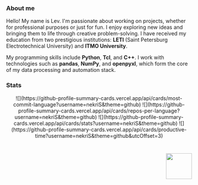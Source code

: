 
### About me

Hello! My name is Lev. I'm passionate about working on projects, whether for professional purposes or just for fun. I enjoy exploring new ideas and bringing them to life through creative problem-solving. I have received my education from two prestigious institutions: **LETI** (Saint Petersburg Electrotechnical University) and **ITMO University**.

My programming skills include **Python**, **Tcl**, and **C++**.
I work with technologies such as **pandas**, **NumPy**, and **openpyxl**, which form the core of my data processing and automation stack.

### Stats

<div align="center">
![](https://github-profile-summary-cards.vercel.app/api/cards/most-commit-language?username=nekriS&theme=github)
![](https://github-profile-summary-cards.vercel.app/api/cards/repos-per-language?username=nekriS&theme=github)
![](https://github-profile-summary-cards.vercel.app/api/cards/stats?username=nekriS&theme=github)
![](https://github-profile-summary-cards.vercel.app/api/cards/productive-time?username=nekriS&theme=github&utcOffset=3)
</div>

<h1 align="right"><img src="https://u.cubeupload.com/nekris/imageprocessing20210.gif" height="70"/></h1>
